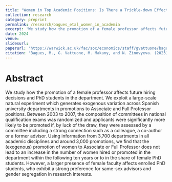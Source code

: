 ```yaml
---
title: "Women in Top Academic Positions: Is There a Trickle-down Effect?"
collection: research
category: preprint
permalink: /research/bagues_etal_women_in_academia
excerpt: 'We study how the promotion of a female professor affects future hiring decisions and PhD students in the department.'
date: 2024
venue: 
slidesurl: 
paperurl: 'https://warwick.ac.uk/fac/soc/economics/staff/gvattuone/bagues_et_al_2023.pdf'
citation: 'Bagues, M., G. Vattuone, M. Makany, and N. Zinovyeva. (2023): “Women in Top Academic Positions: Is There a Trickle-down Effect?,”'
---
```


# Abstract

We study how the promotion of a female professor affects future hiring decisions and PhD students in the department. We exploit a large-scale natural experiment which generates exogenous variation across Spanish university departments in promotions to Associate and Full Professor positions. Between 2003 to 2007, the composition of committees in national qualification exams was randomized and applicants were significantly more likely to be promoted if, by luck of the draw, they were assessed by a committee including a strong connection such as a colleague, a co-author or a former advisor. Using information from 3,700 departments in all academic disciplines and around 3,000 promotions, we find that the (exogenous) promotion of women to Associate or Full Professor does not lead to an increase in the number of women hired or promoted in the department within the following ten years or to in the share of female PhD students. However, a larger presence of female faculty affects enrolled PhD students, who exhibit a strong preference for same-sex advisors and gender segregation in research interests.